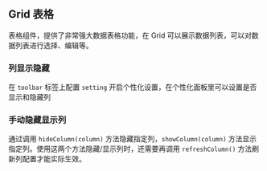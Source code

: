 <div class="demo-header">
<p class="overviewicon">
  <span class="wapi-list-form"/>
</p>

## Grid 表格

<nova-uxlink widget-name="Grid"></nova-uxlink>

表格组件，提供了非常强大数据表格功能，在 Grid 可以展示数据列表，可以对数据列表进行选择、编辑等。
</div>

### 列显示隐藏

在 `toolbar` 标签上配置 `setting` 开启个性化设置，在个性化面板里可以设置是否显示和隐藏列

<nova-demo-view link="grid/custom/column-visible-hidden"></nova-demo-view>

### 手动隐藏显示列

通过调用 `hideColumn(column)` 方法隐藏指定列，`showColumn(column)` 方法显示指定列。使用这两个方法隐藏/显示列时，还需要再调用 `refreshColumn()` 方法刷新列配置才能实际生效。

<nova-demo-view link="grid/hide/hideColumn"></nova-demo-view>

<br>
